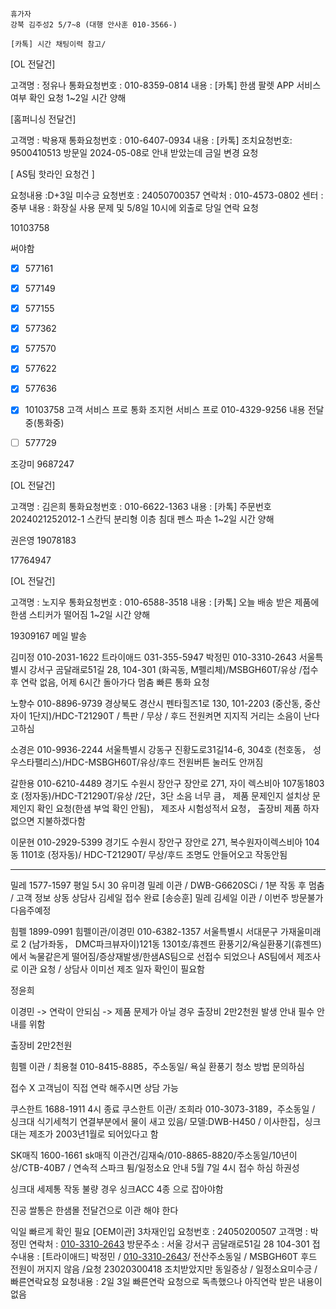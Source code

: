 ```
휴가자
강북 김주성2 5/7~8 (대행 안사훈 010-3566-)
```

```
[카톡] 시간 채팅이력 참고/
```

[OL 전달건]

고객명 : 정유나
통화요청번호 : 010-8359-0814
내용 : [카톡] 한샘 팔렛 APP 서비스 여부 확인 요청
1~2일 시간 양해


[홈퍼니싱 전달건]

고객명 : 박용재
통화요청번호 : 010-6407-0934
내용 : [카톡] 조치요청번호: 9500410513 방문일 2024-05-08로 안내 받았는데 금일 변경 요청

[ AS팀 핫라인 요청건 ]

요청내용 :D+3일 미수긍
요청번호 : 24050700357
연락처 :  010-4573-0802
센터 : 중부
내용 : 화장실 사용 문제 및 5/8일 10시에 외출로 당일 연락 요청 


10103758


써야함
- [x] 577161
- [x] 577149
- [x] 577155
- [x] 577362
- [x] 577570
- [x] 577622
- [x] 577636
- [x] 10103758 고객 서비스 프로 통화 조지현 서비스 프로 010-4329-9256 내용 전달 중(통화중)
- [ ] 577729


조강미 9687247


[OL 전달건]

고객명 : 김은희
통화요청번호 : 010-6622-1363
내용 : [카톡] 주문번호 2024021252012-1 스칸딕 분리형 이층 침대 펜스 파손
1~2일 시간 양해


권은영 19078183


17764947


[OL 전달건]

고객명 : 노지우
통화요청번호 : 010-6588-3518
내용 : [카톡] 오늘 배송 받은 제품에 한샘 스티커가 떨어짐
1~2일 시간 양해


19309167 메일 발송 



김미정 010-2031-1622
트라이애드 031-355-5947
박정민 010-3310-2643 서울특별시 강서구 곰달래로51길 28, 104-301 (화곡동, M펠리체)/MSBGH60T/유상 /접수 후 연락 없음, 어제 6시간 돌아가다 멈춤 빠른 통화 요청

노향수 010-8896-9739 경상북도 경산시 펜타힐즈1로 130, 101-2203 (중산동, 중산자이 1단지)/HDC-T21290T / 특판 / 무상 / 후드 전원켜면 지지직 거리는 소음이 난다고하심

소경은 010-9936-2244 서울특별시 강동구 진황도로31길14-6, 304호 (천호동， 성우스타팰리스)/HDC-MSBGH60T/유상/후드 전원버튼 눌러도 안꺼짐

갈한용 010-6210-4489 경기도 수원시 장안구 장안로 271, 자이 렉스비아 107동1803호 (정자동)/HDC-T21290T/유상 /2단，3단 소음 너무 큼， 제품 문제인지 설치상 문제인지 확인 요청(한샘 부엌 확인 안됨)， 제조사 시험성적서 요청， 출장비 제품 하자 없으면 지불하겠다함

이문현 010-2929-5399 경기도 수원시 장안구 장안로 271, 복수원자이렉스비아 104동 1101호  (정자동)/ HDC-T21290T/ 무상/후드 조명도 안들어오고 작동안됨

---

밀레 1577-1597 평일 5시 30
유미경 밀레 이관 / DWB-G6620SCi / 1분 작동 후 멈춤 / 고객 정보 상동
상담사 김세일 접수 완료
[송승훈] 밀레 김세일 이관 / 이번주 방문불가 다음주예정

힘펠 1899-0991
힘펠이관/이경민 010-6382-1357 서울특별시 서대문구 가재울미래로 2 (남가좌동， DMC파크뷰자이)121동 1301호/휴젠뜨 환풍기2/욕실환풍기(휴젠뜨)에서 녹물같은게 떨어짐/증상재발생/한샘AS팀으로 선접수 되었으나 AS팀에서 제조사로 이관 요청 /
상담사 이미선 제조 일자 확인이 필요함

정윤희

이경민 -> 연락이 안되심 -> 제품 문제가 아닐 경우 출장비 2만2천원 발생 안내 필수 안내를 위함

출장비 2만2천원 

힘펠 이관 / 최용철 010-8415-8885，주소동일/ 욕실 환풍기 청소 방법 문의하심


접수 X 고객님이 직접 연락 해주시면 상담 가능


쿠스한트 1688-1911 4시 종료
쿠스한트 이관/ 조희라 010-3073-3189，주소동일 / 싱크대 식기세척기 연결부분에서 물이 새고 있음/ 모델:DWB-H450 / 이사한집，싱크대는 제조가 2003년1월로 되어있다고 함


SK매직 1600-1661
sk매직 이관건/김재숙/010-8865-8820/주소동일/10년이상/CTB-40B7 / 연속적 스파크 튐/일정소요 안내
5월 7일 4시 접수 하심
하권성

싱크대 세제통 작동 불량 경우 싱크ACC 4종 으로 잡아야함

진공 쌀통은 한샘몰 전달건으로 이관 해야 한다

익일 빠르게 확인 필요
[OEM이관] 3차재인입 요청번호 : 24050200507 고객명 : 박정민 연락처 : [010-3310-2643](tel:010-3310-2643) 방문주소 : 서울 강서구 곰달래로51길 28 104-301 접수내용 : [트라이애드] 박정민 / [010-3310-2643](tel:010-3310-2643)/ 전산주소동일 / MSBGH60T 후드 전원이 꺼지지 않음 /요청 23020300418 조치받았지만 동일증상 / 일정소요미수긍 / 빠른연락요청 요청내용 : 2일 3일 빠른연락 요청으로 독촉했으나 아직연락 받은 내용이 없음